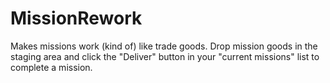 # MissionRework

Makes missions work (kind of) like trade goods.
Drop mission goods in the staging area and click the "Deliver" button in your "current missions" list to complete a mission.
